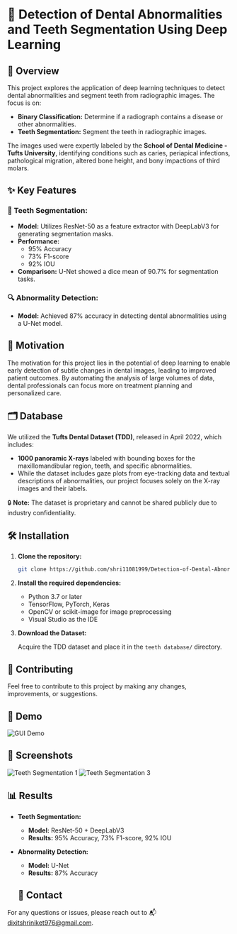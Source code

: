 # 🦷 Detection of Dental Abnormalities and Teeth Segmentation Using Deep Learning

## 📄 Overview

This project explores the application of deep learning techniques to detect dental abnormalities and segment teeth from radiographic images. The focus is on:

- **Binary Classification:** Determine if a radiograph contains a disease or other abnormalities.
- **Teeth Segmentation:** Segment the teeth in radiographic images.

The images used were expertly labeled by the **School of Dental Medicine - Tufts University**, identifying conditions such as caries, periapical infections, pathological migration, altered bone height, and bony impactions of third molars.

## ✨ Key Features

### 🦷 Teeth Segmentation:
- **Model:** Utilizes ResNet-50 as a feature extractor with DeepLabV3 for generating segmentation masks.
- **Performance:** 
  - 95% Accuracy
  - 73% F1-score
  - 92% IOU
- **Comparison:** U-Net showed a dice mean of 90.7% for segmentation tasks.

### 🔍 Abnormality Detection:
- **Model:** Achieved 87% accuracy in detecting dental abnormalities using a U-Net model.

## 🎯 Motivation

The motivation for this project lies in the potential of deep learning to enable early detection of subtle changes in dental images, leading to improved patient outcomes. By automating the analysis of large volumes of data, dental professionals can focus more on treatment planning and personalized care.

## 🗂️ Database

We utilized the **Tufts Dental Dataset (TDD)**, released in April 2022, which includes:

- **1000 panoramic X-rays** labeled with bounding boxes for the maxillomandibular region, teeth, and specific abnormalities.
- While the dataset includes gaze plots from eye-tracking data and textual descriptions of abnormalities, our project focuses solely on the X-ray images and their labels.

🔒 **Note:** The dataset is proprietary and cannot be shared publicly due to industry confidentiality.

## 🛠️ Installation

1. **Clone the repository:**

   ```bash
   git clone https://github.com/shri11081999/Detection-of-Dental-Abnormalities-and-Teeth-segmentaion.git

2. **Install the required dependencies:**

   - Python 3.7 or later
   - TensorFlow, PyTorch, Keras
   - OpenCV or scikit-image for image preprocessing
   - Visual Studio as the IDE
     
3. **Download the Dataset:**

   Acquire the TDD dataset and place it in the `teeth database/` directory.

## 🤝 Contributing

Feel free to contribute to this project by making any changes, improvements, or suggestions.

## 🎥 Demo

![GUI Demo](https://github.com/user-attachments/assets/a66109bf-e14d-4109-a005-0b04cc890c17)

## 📸 Screenshots

![Teeth Segmentation 1](https://github.com/user-attachments/assets/e11578b3-b9be-4467-b42a-860fe4dbcd31)
![Teeth Segmentation 3](https://github.com/user-attachments/assets/3fde82c2-8456-4c97-8259-4efb076fe10f)

## 📊 Results

- **Teeth Segmentation:** 
  - **Model:** ResNet-50 + DeepLabV3
  - **Results:** 95% Accuracy, 73% F1-score, 92% IOU

- **Abnormality Detection:** 
  - **Model:** U-Net
  - **Results:** 87% Accuracy

  ## 📧 Contact

For any questions or issues, please reach out to 📬 [dixitshriniket976@gmail.com](mailto:dixitshriniket976@gmail.com).

